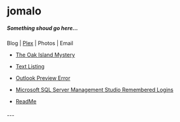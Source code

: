 # <a name="top"></a> jomalo  <!--Top navigation Anchor-->  

##### Something shoud go here...

Blog | [Plex](plex/Introduction-to-PLEX.md) | Photos | Email

- [The Oak Island Mystery](2019-11-23-00-06-25-the-oak-island-mystery.md)
- [Text Listing](text-listing.md)  
- [Outlook Preview Error](outlook-preview-error.md)  
- [Microsoft SQL Server Management Studio Remembered Logins](mssms-remembered-logins.md)  

- [ReadMe](README.md)  


###### ---  

<!-- - [&uarr;](#top)  
- <a href="javascript:javascript:history.go(-1)">Back</a> 
- [Home](https://danmcmullen.github.io) 

danmcmullen.github.io

[<font size="6">&larr;</font>](../../ConfigurationNotes.html#general)  [<font size="6">&uarr;</font>](#top) [<font size="7">&#8962;</font>](../../ConfigurationNotes.html)-->
